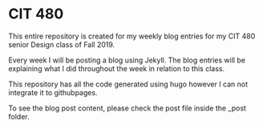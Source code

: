 # CIT 480
This entire repository is created for my weekly blog entries for my CIT 480 senior Design class of Fall 2019.

Every week I will be posting a blog using Jekyll. The blog entries will be explaining what I did throughout the week in relation to this class.

This repository has all the code generated using hugo however I can not integrate it to githubpages.

To see the blog post content, please check the post file inside the _post folder.
